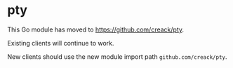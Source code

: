 # pty

This Go module has moved to <https://github.com/creack/pty>.

Existing clients will continue to work.

New clients should use the new module import path
`github.com/creack/pty`.

